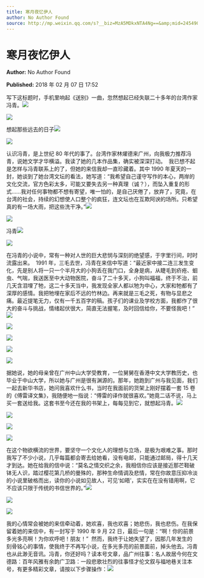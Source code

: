```yaml
---
title: 寒月夜忆伊人
author: No Author Found
source: http://mp.weixin.qq.com/s?__biz=MzA5MDkxNTA4Ng==&amp;mid=2454906870&amp;idx=1&amp;sn=00cd89dd5aeea38a0a8a8555b9f371e2&amp;chksm=87a22f97b0d5a68183455447b82e689fd761f159168a5ec9f11dc446a70d141f404d9c29d92d#rd
---
```


# 寒月夜忆伊人

**Author:** No Author Found

**Published:** 2018 年 02 月 07 日 17:52

写下这标题时，手机里响起《送别》一曲，忽然想起已经失联二十多年的台湾作家冯青。![](https://mmbiz.qpic.cn/mmbiz_jpg/PJWG74pLsMaVHU74WTUTbicFBkTb6dibPucBdZEDhRJYuPUeQgpEzIfM1JibuFZogX47zL2rOyiaDapTR0623f3z0w/640?wx_fmt=jpeg)

![](https://mmbiz.qpic.cn/mmbiz_png/PJWG74pLsMaVHU74WTUTbicFBkTb6dibPuXG437YltILkhoMR4nOdPA3gveRSBmjHewUGfEroKV2avvEVOPaCQoQ/640?wx_fmt=png)

想起那些远去的日子![](https://mmbiz.qpic.cn/mmbiz_jpg/PJWG74pLsMaVHU74WTUTbicFBkTb6dibPu1ga51ObWZkCrZzqJcbxXRujtxS3jItrosmX3gMABzxgwlOmSESA2Sw/640?wx_fmt=jpeg)

![](https://mmbiz.qpic.cn/mmbiz_jpg/PJWG74pLsMaVHU74WTUTbicFBkTb6dibPuyDLpuu8oR979lQtnAPAicJuy6iaw12zJNg1rbWutg9GjwjJicpl3c4AsQ/640?wx_fmt=jpeg)

认识冯青，是上世纪 80 年代的事了。台湾作家林燿德来广州，向我极力推荐冯青，说她文学才华横溢。我读了她的几本作品集，确实被深深打动。  我已想不起是怎样与冯青联系上的了，但她的来信我却一直珍藏着。其中 1990 年夏天的一封，她谈到了她台湾文坛的看法，她写道：“我希望自己谨守写作的本心，两岸的文化交流，官方色彩太多，可能又要失去另一种真理（诚？），而坠入重复的形式……我对任何事物都不想有寄望，唯一怕的，是自己厌倦了，放弃了，究竟，在台湾的社会，持续的幻想使人口整个的疯狂，连文坛也在互欺阿谀的场所。只希望真的有一场大雨，把这些洗干净。”![](https://mmbiz.qpic.cn/mmbiz_jpg/PJWG74pLsMaVHU74WTUTbicFBkTb6dibPuw63unEmgTbjaOtLqF4PUs3icDvLgArwaX7giancqsylqAc0wEJXpZcoA/640?wx_fmt=jpeg)

![](https://mmbiz.qpic.cn/mmbiz_png/PJWG74pLsMaVHU74WTUTbicFBkTb6dibPuWeOA5dV1iawy6VoGda5ib52hgIf0y9RVVoLe7sricOJ0sAfRzK9q2wDCQ/640?wx_fmt=png)

冯青![](https://mmbiz.qpic.cn/mmbiz_jpg/PJWG74pLsMaVHU74WTUTbicFBkTb6dibPu4icS7bxeuyJBFM47hByoXnsjGC8sWVb2mMdL6pibbgjqt4coLt1N5TZQ/640?wx_fmt=jpeg)

![](https://mmbiz.qpic.cn/mmbiz_jpg/PJWG74pLsMaVHU74WTUTbicFBkTb6dibPuyDLpuu8oR979lQtnAPAicJuy6iaw12zJNg1rbWutg9GjwjJicpl3c4AsQ/640?wx_fmt=jpeg)

在冯青的小说中，常有一种对人世的巨大悲悯与深刻的绝望感，于字里行间，时时流露出来。  1991 年，三毛去世，冯青在来信中写道：“最近家中接二连三发生变化，先是别人将一只一个半月大的小狗丢在我门口，全身是病，从睫毛到疥疮、蛔虫、气喘，我送医至中大动物医院，奋斗了二十多天，小狗叫福福，终于不治，前几天含泪埋了牠，这二十多天当中，我发现全家人都以牠为中心，大家和牠都有了深厚的感情。我把牠埋在家后不远的竹林边。再来就是三毛之死，有物与显悲之痛。最近提笔无力，仅有一千五百字的稿。孩子们的课业及学校方面，我都作了很大的奋斗与挑战，情绪起伏很大，简直无法握笔，及时回信给你，不要怪我吧！”![](https://mmbiz.qpic.cn/mmbiz_jpg/PJWG74pLsMaVHU74WTUTbicFBkTb6dibPul12yl1d2KCxB928NxjdxdCIqc07sMtic8gttnCibprLr4pUhuBCnOIag/640?wx_fmt=jpeg)

![](https://mmbiz.qpic.cn/mmbiz_jpg/PJWG74pLsMaVHU74WTUTbicFBkTb6dibPuApHHCklndKeLMeAgRkrlVD7jr0dl91XVQkKwE5quvhMvdFGFHdkwAw/640?wx_fmt=jpeg)

![](https://mmbiz.qpic.cn/mmbiz_png/PJWG74pLsMaVHU74WTUTbicFBkTb6dibPuIp7fSkFnMhx6aTzdQE9ic2ibu7oSuIqod0CC8XDMIRrUE8TrEJnNa6Uw/640?wx_fmt=png)

![](https://mmbiz.qpic.cn/mmbiz_png/PJWG74pLsMaVHU74WTUTbicFBkTb6dibPuwziaTZgRDk2ZqUhOHGicQUN651x3jBTM6S27MFDeoHstEhpsSjU9ZxcA/640?wx_fmt=png)

![](https://mmbiz.qpic.cn/mmbiz_jpg/PJWG74pLsMaVHU74WTUTbicFBkTb6dibPuyDLpuu8oR979lQtnAPAicJuy6iaw12zJNg1rbWutg9GjwjJicpl3c4AsQ/640?wx_fmt=jpeg)

据她说，她的母亲曾在广州中山大学受教育，一位舅舅在香港中文大学教历史，也毕业于中山大学，所以她与广州是很有渊源的。那年，她跑到广州与我见面，我们一起去新华书店，她问我喜欢什么书，当时在我面前的货架上刚好摆着一套 15 卷的《傅雷译文集》，我随便地一指说：“傅雷的译作就很喜欢。”她竟二话不说，马上买一套送给我。这套书至今还在我的书架上，每每见到它，就想起冯青。![](https://mmbiz.qpic.cn/mmbiz_jpg/PJWG74pLsMaVHU74WTUTbicFBkTb6dibPuOkjLiaQYXLpBwP0mDTxDQaJDGXxkkUgOSriamoe7HDiblDSx9S9pxGvkg/640?wx_fmt=jpeg)

![](https://mmbiz.qpic.cn/mmbiz_png/PJWG74pLsMaVHU74WTUTbicFBkTb6dibPuWeOA5dV1iawy6VoGda5ib52hgIf0y9RVVoLe7sricOJ0sAfRzK9q2wDCQ/640?wx_fmt=png)

![](https://mmbiz.qpic.cn/mmbiz_jpg/PJWG74pLsMaVHU74WTUTbicFBkTb6dibPu55zVib0sc22aHICR0NW7ia5Q9UVDicB2rnrSU5SehYvkcQ1XVVRia2NOIQ/640?wx_fmt=jpeg)

![](https://mmbiz.qpic.cn/mmbiz_jpg/PJWG74pLsMaVHU74WTUTbicFBkTb6dibPuyDLpuu8oR979lQtnAPAicJuy6iaw12zJNg1rbWutg9GjwjJicpl3c4AsQ/640?wx_fmt=jpeg)

在这个物欲横流的世界，要坚守一个文化人的理想与立场，是极为艰难之事。那时我写了不少小说，几乎每篇都会寄去给她看，没有电邮，只能通过邮局，得十几天才到达。她在给我的信中说：“莫名之情交织之余，我相信你应该是接近那芒鞋破钵无人识，踏过樱花第几桥的曼殊的，那种生命情调及悲情，常在你故意压抑冷淡的小说里破格而出，读你的小说如见故人，可见‘如晤’，实实在在没有错用啊，它不应该只限于传统的书信世界的。”![](https://mmbiz.qpic.cn/mmbiz_jpg/PJWG74pLsMaVHU74WTUTbicFBkTb6dibPuymiaZDBlnxF3JPLlicAvSQtl6UFVicQgpVB4iat5nKzjvlyISaVToTaL5Q/640?wx_fmt=jpeg)

![](https://mmbiz.qpic.cn/mmbiz_jpg/PJWG74pLsMaVHU74WTUTbicFBkTb6dibPuxTmPIORLabKict0x8GAc6bd5LGBgohfQibgWPhTDfI3c3HudUfRZkgMw/640?wx_fmt=jpeg)

![](https://mmbiz.qpic.cn/mmbiz_png/PJWG74pLsMaVHU74WTUTbicFBkTb6dibPuIp7fSkFnMhx6aTzdQE9ic2ibu7oSuIqod0CC8XDMIRrUE8TrEJnNa6Uw/640?wx_fmt=png)

我的心情常会被她的来信牵动着，她欢喜，我也欢喜；她悲伤，我也悲伤。在我保留着她的来信中，有一封写于 1990 年 9 月 22 日，最后一句是：“啊！你的前景多光多亮啊！为你欢呼吧！朋友！”  然而，我终于让她失望了，因那几年发生的刻骨铭心的事情，使我终于不再写小说，在多光多亮的前景面前，掉头他去。冯青也从此渺无音讯。冯青，你还好吗？读本号文章，品广州往事：名人故居今何在文德路：百年风雅有余韵广卫路：一段悲歌壮烈的往事怪才伦文叙与福地巷关注本号，有更多精彩文章，请按以下步骤操作：![](https://mmbiz.qpic.cn/mmbiz_png/PJWG74pLsMaVHU74WTUTbicFBkTb6dibPuwziaTZgRDk2ZqUhOHGicQUN651x3jBTM6S27MFDeoHstEhpsSjU9ZxcA/640?wx_fmt=png)
